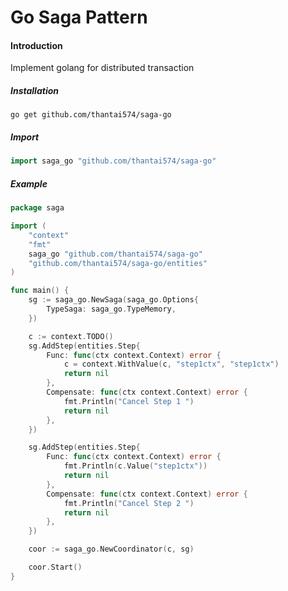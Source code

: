 # Go Saga Pattern 
#### Introduction 
Implement golang for distributed transaction 

##### Installation 
```shell
go get github.com/thantai574/saga-go
```
##### Import 
```go
import saga_go "github.com/thantai574/saga-go"
```
##### Example 
```go
package saga

import (
	"context"
	"fmt"
	saga_go "github.com/thantai574/saga-go"
	"github.com/thantai574/saga-go/entities"
)

func main() {
	sg := saga_go.NewSaga(saga_go.Options{
		TypeSaga: saga_go.TypeMemory,
	})

	c := context.TODO()
	sg.AddStep(entities.Step{
		Func: func(ctx context.Context) error {
			c = context.WithValue(c, "step1ctx", "step1ctx")
			return nil
		},
		Compensate: func(ctx context.Context) error {
			fmt.Println("Cancel Step 1 ")
			return nil
		},
	})

	sg.AddStep(entities.Step{
		Func: func(ctx context.Context) error {
			fmt.Println(c.Value("step1ctx"))
			return nil
		},
		Compensate: func(ctx context.Context) error {
			fmt.Println("Cancel Step 2 ")
			return nil
		},
	})

	coor := saga_go.NewCoordinator(c, sg)

	coor.Start()
}

```
##